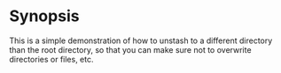 # Synopsis

This is a simple demonstration of how to unstash to a different
directory than the root directory, so that you can make sure not to
overwrite directories or files, etc.

